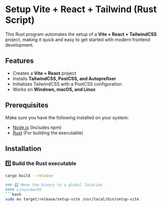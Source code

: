 # Setup Vite + React + Tailwind (Rust Script)

This Rust program automates the setup of a **Vite + React + TailwindCSS** project, making it quick and easy to get started with modern frontend development.

## Features
- Creates a **Vite + React** project
- Installs **TailwindCSS, PostCSS, and Autoprefixer**
- Initializes TailwindCSS with a PostCSS configuration
- Works on **Windows, macOS, and Linux**

## Prerequisites
Make sure you have the following installed on your system:

- [Node.js](https://nodejs.org/) (Includes npm)
- [Rust](https://www.rust-lang.org/) (For building the executable)

## Installation

### 1️⃣ Build the Rust executable
```bash
cargo build --release

### 2️⃣ Move the binary to a global location
#### Linux/macOS
```bash
sudo mv target/release/setup-vite /usr/local/bin/setup-vite



